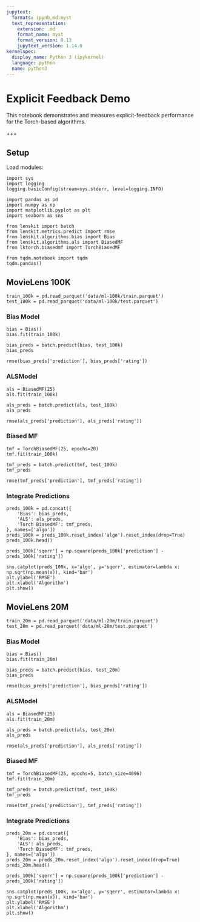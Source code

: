 ```yaml
---
jupytext:
  formats: ipynb,md:myst
  text_representation:
    extension: .md
    format_name: myst
    format_version: 0.13
    jupytext_version: 1.14.0
kernelspec:
  display_name: Python 3 (ipykernel)
  language: python
  name: python3
---
```


# Explicit Feedback Demo

This notebook demonstrates and measures explicit-feedback performance for the Torch-based algorithms.

+++

## Setup

Load modules:

```{code-cell} ipython3
import sys
import logging
logging.basicConfig(stream=sys.stderr, level=logging.INFO)
```

```{code-cell} ipython3
import pandas as pd
import numpy as np
import matplotlib.pyplot as plt
import seaborn as sns
```

```{code-cell} ipython3
from lenskit import batch
from lenskit.metrics.predict import rmse
from lenskit.algorithms.bias import Bias
from lenskit.algorithms.als import BiasedMF
from lktorch.biasedmf import TorchBiasedMF
```

```{code-cell} ipython3
from tqdm.notebook import tqdm
tqdm.pandas()
```

## MovieLens 100K

```{code-cell} ipython3
train_100k = pd.read_parquet('data/ml-100k/train.parquet')
test_100k = pd.read_parquet('data/ml-100k/test.parquet')
```

### Bias Model

```{code-cell} ipython3
bias = Bias()
bias.fit(train_100k)
```

```{code-cell} ipython3
bias_preds = batch.predict(bias, test_100k)
bias_preds
```

```{code-cell} ipython3
rmse(bias_preds['prediction'], bias_preds['rating'])
```

### ALSModel

```{code-cell} ipython3
als = BiasedMF(25)
als.fit(train_100k)
```

```{code-cell} ipython3
als_preds = batch.predict(als, test_100k)
als_preds
```

```{code-cell} ipython3
rmse(als_preds['prediction'], als_preds['rating'])
```

### Biased MF

```{code-cell} ipython3
tmf = TorchBiasedMF(25, epochs=20)
tmf.fit(train_100k)
```

```{code-cell} ipython3
tmf_preds = batch.predict(tmf, test_100k)
tmf_preds
```

```{code-cell} ipython3
rmse(tmf_preds['prediction'], tmf_preds['rating'])
```

### Integrate Predictions


```{code-cell} ipython3
preds_100k = pd.concat({
    'Bias': bias_preds,
    'ALS': als_preds,
    'Torch BiasedMF': tmf_preds,
}, names=['algo'])
preds_100k = preds_100k.reset_index('algo').reset_index(drop=True)
preds_100k.head()
```

```{code-cell} ipython3
preds_100k['sqerr'] = np.square(preds_100k['prediction'] - preds_100k['rating'])
```

```{code-cell} ipython3
sns.catplot(preds_100k, x='algo', y='sqerr', estimator=lambda x: np.sqrt(np.mean(x)), kind='bar')
plt.ylabel('RMSE')
plt.xlabel('Algorithm')
plt.show()
```

## MovieLens 20M

```{code-cell} ipython3
train_20m = pd.read_parquet('data/ml-20m/train.parquet')
test_20m = pd.read_parquet('data/ml-20m/test.parquet')
```

### Bias Model

```{code-cell} ipython3
bias = Bias()
bias.fit(train_20m)
```

```{code-cell} ipython3
bias_preds = batch.predict(bias, test_20m)
bias_preds
```

```{code-cell} ipython3
rmse(bias_preds['prediction'], bias_preds['rating'])
```

### ALSModel

```{code-cell} ipython3
als = BiasedMF(25)
als.fit(train_20m)
```

```{code-cell} ipython3
als_preds = batch.predict(als, test_20m)
als_preds
```

```{code-cell} ipython3
rmse(als_preds['prediction'], als_preds['rating'])
```

### Biased MF

```{code-cell} ipython3
tmf = TorchBiasedMF(25, epochs=5, batch_size=4096)
tmf.fit(train_20m)
```

```{code-cell} ipython3
tmf_preds = batch.predict(tmf, test_100k)
tmf_preds
```

```{code-cell} ipython3
rmse(tmf_preds['prediction'], tmf_preds['rating'])
```

### Integrate Predictions


```{code-cell} ipython3
preds_20m = pd.concat({
    'Bias': bias_preds,
    'ALS': als_preds,
    'Torch BiasedMF': tmf_preds,
}, names=['algo'])
preds_20m = preds_20m.reset_index('algo').reset_index(drop=True)
preds_20m.head()
```

```{code-cell} ipython3
preds_100k['sqerr'] = np.square(preds_100k['prediction'] - preds_100k['rating'])
```

```{code-cell} ipython3
sns.catplot(preds_100k, x='algo', y='sqerr', estimator=lambda x: np.sqrt(np.mean(x)), kind='bar')
plt.ylabel('RMSE')
plt.xlabel('Algorithm')
plt.show()
```

```{code-cell} ipython3

```
